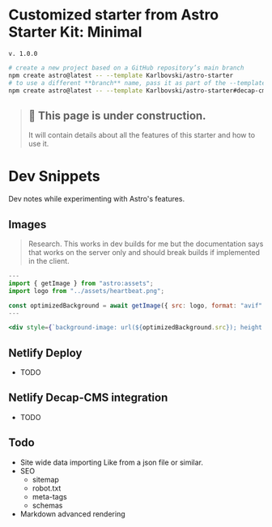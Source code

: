 # Customized starter from Astro Starter Kit: Minimal

`v. 1.0.0`

```sh
# create a new project based on a GitHub repository’s main branch
npm create astro@latest -- --template Karlbovski/astro-starter
# to use a different **branch** name, pass it as part of the --template argument
npm create astro@latest -- --template Karlbovski/astro-starter#decap-cms.
```

> ## 🚧 This page is under construction.
>
> It will contain details about all the features of this starter and how to use it.

# Dev Snippets

Dev notes while experimenting with Astro's features.

## Images

> Research. This works in dev builds for me but the documentation says that works on the server only and should break builds if implemented in the client.

```jsx
---
import { getImage } from "astro:assets";
import logo from "../assets/heartbeat.png";

const optimizedBackground = await getImage({ src: logo, format: "avif" });
---

<div style={`background-image: url(${optimizedBackground.src}); height:100vh; width:100%; background-size: cover; background-position: center center; position: fixed; top: 0; z-index: -1;`} </div>

```

## Netlify Deploy

- TODO

## Netlify Decap-CMS integration

- TODO

## Todo

- Site wide data importing
  Like from a json file or similar.
- SEO
  - sitemap
  - robot.txt
  - meta-tags
  - schemas
- Markdown advanced rendering
